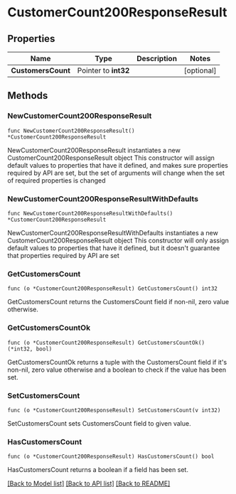 # CustomerCount200ResponseResult

## Properties

Name | Type | Description | Notes
------------ | ------------- | ------------- | -------------
**CustomersCount** | Pointer to **int32** |  | [optional] 

## Methods

### NewCustomerCount200ResponseResult

`func NewCustomerCount200ResponseResult() *CustomerCount200ResponseResult`

NewCustomerCount200ResponseResult instantiates a new CustomerCount200ResponseResult object
This constructor will assign default values to properties that have it defined,
and makes sure properties required by API are set, but the set of arguments
will change when the set of required properties is changed

### NewCustomerCount200ResponseResultWithDefaults

`func NewCustomerCount200ResponseResultWithDefaults() *CustomerCount200ResponseResult`

NewCustomerCount200ResponseResultWithDefaults instantiates a new CustomerCount200ResponseResult object
This constructor will only assign default values to properties that have it defined,
but it doesn't guarantee that properties required by API are set

### GetCustomersCount

`func (o *CustomerCount200ResponseResult) GetCustomersCount() int32`

GetCustomersCount returns the CustomersCount field if non-nil, zero value otherwise.

### GetCustomersCountOk

`func (o *CustomerCount200ResponseResult) GetCustomersCountOk() (*int32, bool)`

GetCustomersCountOk returns a tuple with the CustomersCount field if it's non-nil, zero value otherwise
and a boolean to check if the value has been set.

### SetCustomersCount

`func (o *CustomerCount200ResponseResult) SetCustomersCount(v int32)`

SetCustomersCount sets CustomersCount field to given value.

### HasCustomersCount

`func (o *CustomerCount200ResponseResult) HasCustomersCount() bool`

HasCustomersCount returns a boolean if a field has been set.


[[Back to Model list]](../README.md#documentation-for-models) [[Back to API list]](../README.md#documentation-for-api-endpoints) [[Back to README]](../README.md)


